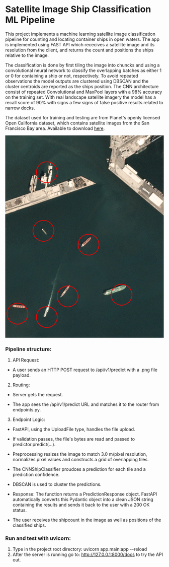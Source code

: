 # Satellite Image Ship Classification ML Pipeline

This project implements a machine learning satellite image classification pipeline for counting and locating container ships in open waters. The app is implemented using FAST API which rececives a satellite image and its resolution from the client, and returns the count and positions the ships relative to the image. 

The classification is done by first tiling the image into chuncks and using a convolutional neural network to classify the overlapping batches as either 1 or 0 for containing a ship or not, respectively. To avoid repeated observations the model outputs are clustered using DBSCAN and the cluster centroids are reported as the ships position. The CNN architecture consist of repeated Convolutional and MaxPool layers with a 98% accuracy on the training set. With real landscape satellite imagery the model has a recall score of 90% with signs a few signs of false positive results related to narrow docks.

The dataset used for training and testing are from Planet's openly licensed Open California dataset, which contains satellite images from the San Francisco Bay area. Available to download [here](https://www.kaggle.com/datasets/rhammell/ships-in-satellite-imagery).

![/analyze/image API endpoint output.](misc/performance.png)

### Pipeline structure:

1. API Request: 

- A user sends an HTTP POST request to /api/v1/predict with a .png file payload.

2. Routing:

- Server gets the request.

- The app sees the /api/v1/predict URL and matches it to the router from endpoints.py.

3. Endpoint Logic:

- FastAPI, using the UploadFile type, handles the file upload.

- If validation passes, the file's bytes are read and passed to predictor.predict(...).

- Preprocessing resizes the image to match 3.0 m/pixel resolution, normalizes pixel values and constructs a grid of overlapping tiles.

- The CNNShipClassifier proudces a prediction for each tile and a prediction confidence.

- DBSCAN is used to cluster the predictions.

- Response: The function returns a PredictionResponse object. FastAPI automatically converts this Pydantic object into a clean JSON string containing the results and sends it back to the user with a 200 OK status.

- The user receives the shipcount in the image as well as positions of the classified ships.


### Run and test with uvicorn:

1. Type in the project root directory: uvicorn app.main:app --reload
2. After the server is running go to: http://127.0.0.1:8000/docs to try the API out.

